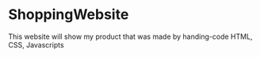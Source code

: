 # ShoppingWebsite
This website will show my product that was made by handing-code HTML, CSS, Javascripts
